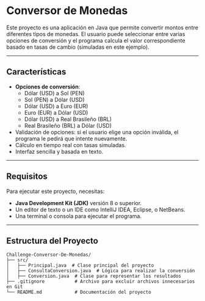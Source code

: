 # Conversor de Monedas

Este proyecto es una aplicación en Java que permite convertir montos entre diferentes tipos de monedas. El usuario puede seleccionar entre varias opciones de conversión y el programa calcula el valor correspondiente basado en tasas de cambio (simuladas en este ejemplo).

---

## Características

- **Opciones de conversión**:
  - Dólar (USD) a Sol (PEN)
  - Sol (PEN) a Dólar (USD)
  - Dólar (USD) a Euro (EUR)
  - Euro (EUR) a Dólar (USD)
  - Dólar (USD) a Real Brasileño (BRL)
  - Real Brasileño (BRL) a Dólar (USD)
- Validación de opciones: si el usuario elige una opción inválida, el programa le pedirá que intente nuevamente.
- Cálculo en tiempo real con tasas simuladas.
- Interfaz sencilla y basada en texto.

---

## Requisitos

Para ejecutar este proyecto, necesitas:

- **Java Development Kit (JDK)** versión 8 o superior.
- Un editor de texto o un IDE como IntelliJ IDEA, Eclipse, o NetBeans.
- Una terminal o consola para ejecutar el programa.

---

## Estructura del Proyecto

```plaintext
Challenge-Conversor-De-Monedas/
├── src/
│   ├── Principal.java  # Clase principal del proyecto
│   ├── ConsultaConversion.java  # Lógica para realizar la conversión
│   ├── Conversion.java  # Clase para representar los resultados
├── .gitignore           # Archivo para excluir archivos innecesarios en Git
└── README.md            # Documentación del proyecto
